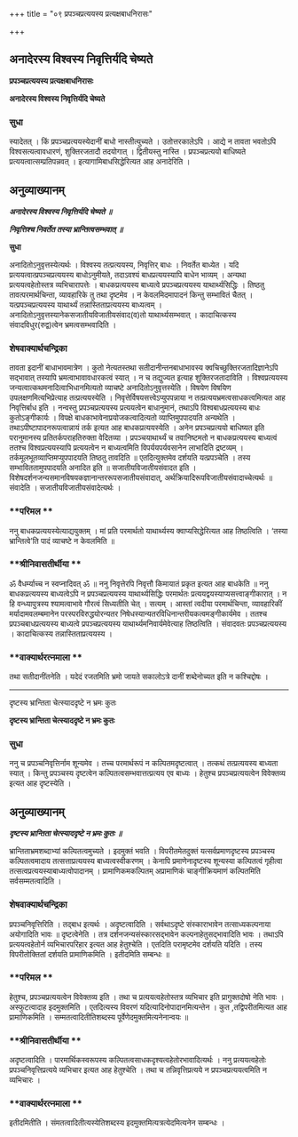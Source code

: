 +++
title = "०९ प्रपञ्चप्रत्ययस्य प्रत्यक्षबाधनिरासः"

+++


## अनादेरस्य विश्वस्य निवृत्तिर्यदि चेष्यते

**प्रपञ्चप्रत्ययस्य प्रत्यक्षबाधनिरासः**

**अनादेरस्य विश्वस्य निवृत्तिर्यदि चेष्यते**

### **सुधा**

स्यादेतत् । किं प्रपञ्चप्रत्ययस्येदानीं बाधो नास्तीत्युच्यते । उतोत्तरकालेऽपि । आद्ये न तावता भवतोऽपि विश्वसत्यत्वावधारणं, शुक्तिरजतादौ तदयोगात् । द्वितीयस्तु नास्ति । प्रपञ्चप्रत्ययो बाधिष्यते प्रत्ययत्वात्सम्प्रतिपन्नवत् । इत्यागामिबाधसिद्धेरित्यत आह अनादेरिति ।

## **अनुव्याख्यानम्**

***अनादेरस्य विश्वस्य निवृत्तिर्यदि चेष्यते ॥***

***निवृत्तिश्च निवर्तेत तस्या भ्रान्तित्वसम्भवात् ॥***

**सुधा**

अनादितोऽनुवृत्तस्येत्यर्थः । विश्वस्य तत्प्रत्ययस्य, निवृत्तिर् बाधः । निवर्तेत बाध्येत । यदि प्रत्ययत्वात्प्रपञ्चप्रत्ययस्य बाधोऽनुमीयते, तदाऽवश्यं बाधप्रत्ययस्यापि बाधेन भाव्यम् । अन्यथा प्रत्ययत्वहेतोस्तत्र व्यभिचारापत्तेः । बाधकप्रत्ययस्य बाध्यत्वे प्रपञ्चप्रत्ययस्य याथार्थ्यसिद्धिः । तिष्ठतु तावत्परमार्थचिन्ता, व्यावहारिके तु तथा दृष्टमेव । न केवलमिदमापादनं किन्तु सम्भावितं चैतत् । यत्प्रपञ्चप्रत्ययस्य याथार्थ्यं तन्नास्तिताप्रत्ययस्य बाध्यत्वम् । अनादितोऽनुवृत्तस्यानेकसजातीयविजातीयसंवाद(व)तो याथार्थ्यसम्भवात् । कादाचित्कस्य संवादविधुर(रुद्व)त्वेन भ्रमत्वसम्भवादिति ।

### **शेषवाक्यार्थचन्द्रिका**

तावता इदानीं बाधाभावमात्रेण । कुतो नेत्यतस्तथा सतीदानीन्तनबाधाभावस्य क्वचिच्छुक्तिरजतादिज्ञानेऽपि सद्भावात् तस्यापि भ्रमत्वाभावावधारकत्वं स्यात् । न च तद्युज्यत इत्याह शुक्तिरजतादाविति । विश्वप्रत्ययस्य जन्यत्वात्कथमनादित्वाभिधानमित्यतो व्याचष्टे अनादितोऽनुवृत्तस्येति । विषयेण विषयिण उपलक्षणमित्यभिप्रेत्याह तत्प्रत्ययस्येति । निवृत्तेर्विषयसत्त्वेऽप्युपपन्नाया न तत्प्रत्ययभ्रमत्वसाधकत्वमित्यत आह निवृत्तिर्बाध इति । नन्वस्तु प्रपञ्चप्रत्ययस्य प्रत्ययत्वेन बाधानुमानं, तथाऽपि विश्वबाधप्रत्ययस्य बाधः कुतोऽङ्गीकार्यः । विपक्षे बाधकाभावेनाप्रयोजकत्वादित्यतो व्याप्तिमुपपादयति अन्यथेति । तथाऽपीष्टापादनरूपत्वान्नायं तर्क इत्यत आह बाधकप्रत्ययस्येति । अनेन प्रपञ्चप्रत्ययो बाधिष्यत इति परानुमानस्य प्रतितर्कपराहतिरुक्ता वेदितव्या । प्रपञ्चयाथार्थ्यं च तवानिष्टमतो न बाधकप्रत्ययस्य बाध्यत्वं ततश्च विश्वप्रत्ययस्यापि प्रत्ययत्वेन न बाध्यत्वमिति विपर्ययपर्यवसानेन लाभादिति द्रष्टव्यम् । तर्कमूलभूतव्याप्तिमप्युपपादयति तिष्ठतु तावदिति ॥ एतदित्युक्तमेव दर्शयति यत्प्रपञ्चेति । तस्य सम्भाविततामुपपादयति अनादित इति ॥ सजातीयविजातीयसंवादत इति । विशेषदर्शनजन्यसमानविषयकज्ञानान्तररूपसजातीयसंवादात्, अर्थक्रियादिरूपविजातीयसंवादाच्चेत्यर्थः ॥ संवादेति । सजातीयविजातीयसंवादेत्यर्थः ।

### **परिमल **

ननु बाधकप्रत्ययस्येत्याद्ययुक्तम् । मां प्रति परमार्थतो याथार्थ्यस्य क्वाप्यसिद्धेरित्यत आह तिष्ठत्विति । ‘तस्या भ्रान्तित्वे’ति पादं व्याचष्टे न केवलमिति ॥

### **श्रीनिवासतीर्थीया **

ॐ वैधर्म्याच्च न स्वप्नादिवत् ॐ ॥ ननु निवृत्तेरपि निवृत्तौ किमायातं प्रकृत इत्यत आह बाधकेति ॥ ननु बाधकप्रत्ययस्य बाध्यत्वेऽपि न प्रपञ्चप्रत्ययस्य याथार्थ्यसिद्धिः परमार्थतः प्रत्ययद्वयस्याप्यसत्त्वाङ्गीकारात् । न हि वन्ध्यापुत्रस्य श्यामत्वाभावे गौरत्वं सिध्यतीति चेत् । सत्यम् । आस्तां त्वदीया परमार्थचिन्ता, व्यावहारिकीं मर्यादामवलम्बमानेन परस्परविरुद्धयोरन्यतर निषेधस्यान्यतरविधिनान्तरीयकत्वमङ्गीकार्यमेव । ततश्च प्रपञ्चबाधप्रत्ययस्य बाध्यत्वे प्रपञ्चप्रत्ययस्य याथार्थ्यमनिवार्यमेवेत्याह तिष्ठत्विति । संवादवतः प्रपञ्चप्रत्ययस्य । कादाचित्कस्य तन्नास्तिताप्रत्ययस्य ।

### **वाक्यार्थरत्नमाला **

तथा सतीदानींतनेति । यदेदं रजतमिति भ्रमो जायते सकालोऽत्रे दानीं शब्देनोच्यत इति न कश्चिद्दोषः ।

------------------------------------------------------------------------

दृष्टस्य भ्रान्तिता चेत्स्याददृष्टे न भ्रमः कुतः

**दृष्टस्य भ्रान्तिता चेत्स्याददृष्टे न भ्रमः कुतः**

### **सुधा**

ननु च प्रपञ्चनिवृत्तिर्नाम शून्यमेव । तच्च परमार्थरूपं न कल्पितमदृष्टत्वात् । तत्कथं तत्प्रत्ययस्य बाध्यता स्यात् । किन्तु प्रपञ्चस्य दृष्टत्वेन कल्पितत्वसम्भवात्तत्प्रत्यय एव बाध्यः । हेतुश्च प्रपञ्चप्रत्ययत्वेन विवेक्तव्य इत्यत आह दृष्टस्येति ।

## **अनुव्याख्यानम्**

***दृष्टस्य भ्रान्तिता चेत्स्याददृष्टे न भ्रमः कुतः ॥***

भ्रान्तिताभ्रमशब्दाभ्यां कल्पितत्वमुच्यते । इदमुक्तं भवति । विपरीतमेतदुक्तं यत्सर्वप्रमाणदृष्टस्य प्रपञ्चस्य कल्पितत्वमादाय तत्सत्ताप्रत्ययस्य बाध्यत्वस्वीकरणम् । केनापि प्रमाणेनादृष्टस्य शून्यस्या कल्पितत्वं गृहीत्वा तत्सत्वप्रत्ययस्याबाध्यत्वोपादानम् । प्रामाणिकमकल्पितम् अप्रामाणिकं चाङ्गीक्रियमाणं कल्पितमिति सर्वसम्मतत्वादिति ।

### **शेषवाक्यार्थचन्द्रिका**

प्रपञ्चनिवृत्तिरिति । तद्बाध इत्यर्थः । अदृष्टत्वादिति । सर्वथाऽदृष्टे संस्काराभावेन तत्साध्यकल्पनाया अयोगादिति भावः ॥ दृष्टत्वेनेति । तत्र दर्शनजन्यसंस्कारसद्भावेन कल्पनाहेतुसद्भावादिति भावः । तथाऽपि प्रत्ययत्वहेतोर्न व्यभिचारपरिहार इत्यत आह हेतुश्चेति । एतदिति परामृष्टमेव दर्शयति यदिति । तस्य विपरीतोक्तितां दर्शयति प्रामाणिकमिति । इतीदमिति सम्बन्धः ॥

### **परिमल **

हेतुश्च, प्रपञ्चप्रत्ययत्वेन विवेक्तव्य इति । तथा च प्रत्ययत्वहेतोस्तत्र व्यभिचार इति प्रागुक्तदोषो नेति भावः । अस्फुटत्वादाह इदमुक्तमिति । एतदित्यस्य विवरणं यदित्यादिनोपादानमित्यन्तेन । कुत ,तद्विपरीतमित्यत आह प्रामाणिकमिति । सम्मतत्वादितीतिशब्दस्य पूर्वेणेदमुक्तमित्यनेनान्वयः ॥

### **श्रीनिवासतीर्थीया **

अदृष्टत्वादिति । पारमार्थिकस्वरूपस्य कल्पितत्वसाधकदृश्यत्वहेतोरभावादित्यर्थः । ननु प्रत्ययत्वहेतोः प्रपञ्चनिवृत्तिप्रत्यये व्यभिचार इत्यत आह हेतुश्चेति । तथा च तन्निवृत्तिप्रत्यये न प्रपञ्चप्रत्ययत्वमिति न व्यभिचारः ।

### **वाक्यार्थरत्नमाला **

इतीदमितीति । संमतत्वादितीत्यस्येतिशब्दस्य इदमुक्तमित्यत्रत्येदमित्यनेन सम्बन्धः ।

